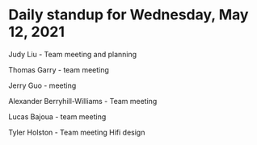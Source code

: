 # Daily standup for Wednesday, May 12, 2021

Judy Liu - Team meeting and planning

Thomas Garry - team meeting

Jerry Guo - meeting

Alexander Berryhill-Williams - Team meeting

Lucas Bajoua - team meeting

Tyler Holston - Team meeting Hifi design